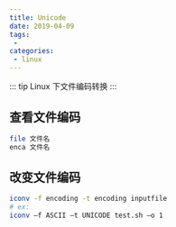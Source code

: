 ```yaml
---
title: Unicode
date: 2019-04-09
tags:
 - 
categories:
 - linux
---
```


::: tip
Linux 下文件编码转换
:::

## 查看文件编码
```bash
file 文件名
enca 文件名
```
## 改变文件编码
```bash
iconv -f encoding -t encoding inputfile
# ex:
iconv –f ASCII –t UNICODE test.sh –o 1
```
